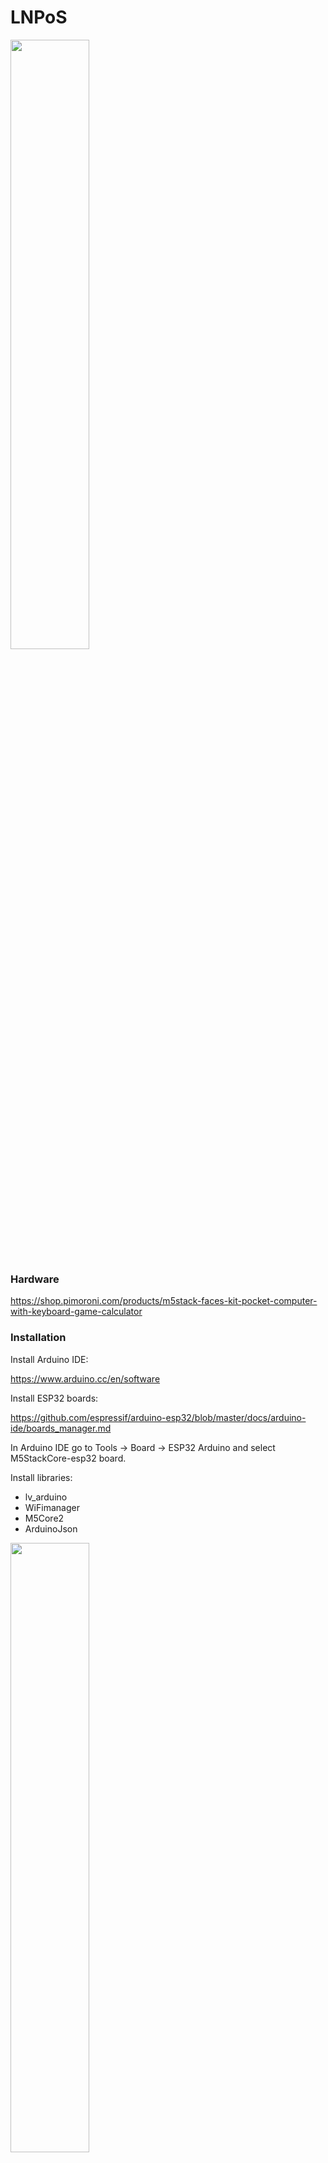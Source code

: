 
# LNPoS

<img src="https://user-images.githubusercontent.com/33088785/110760353-883db880-8246-11eb-92bb-b371a629292e.png" width="50%">

### Hardware

https://shop.pimoroni.com/products/m5stack-faces-kit-pocket-computer-with-keyboard-game-calculator

### Installation

Install Arduino IDE: 

https://www.arduino.cc/en/software

Install ESP32 boards: 

https://github.com/espressif/arduino-esp32/blob/master/docs/arduino-ide/boards_manager.md

In Arduino IDE go to Tools -> Board -> ESP32 Arduino and select M5StackCore-esp32 board.

Install libraries:
- lv_arduino
- WiFimanager
- M5Core2
- ArduinoJson

<img src="https://i.imgur.com/KEg2QsN.png" width="50%">

Upload code!

### Usage

Press A on the M5Stack during "INITIALIZING" screen<br/>
Connect to the WiFi captive portal SSID: "⚡lnpos⚡" PASS: "password1"<br/>
Enter your LNBits details<br/>

<img src="https://i.imgur.com/QIilvsM.png" width="50%">

### Notes

To create a splash image, you can use the
[Online Image to C Array Converter](https://littlevgl.com/image-to-c-array).

### <a href="https://github.com/arcbtc/M5StackSats">Old version</a>
